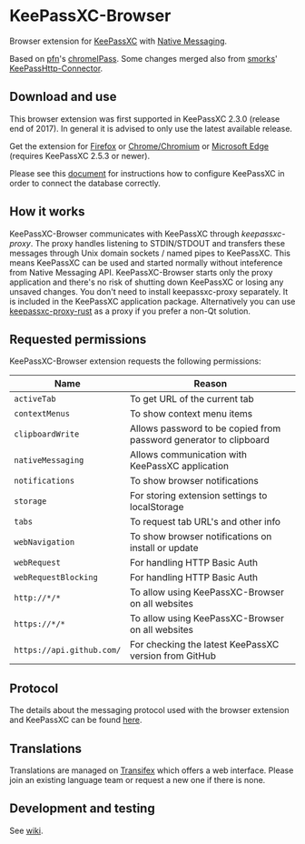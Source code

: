 # KeePassXC-Browser

Browser extension for [KeePassXC](https://keepassxc.org/) with [Native Messaging](https://developer.mozilla.org/en-US/docs/Mozilla/Add-ons/WebExtensions/Native_messaging).

Based on [pfn](https://github.com/pfn)'s [chromeIPass](https://github.com/pfn/passifox).
Some changes merged also from [smorks](https://github.com/smorks)' [KeePassHttp-Connector](https://github.com/smorks/keepasshttp-connector).

## Download and use

This browser extension was first supported in KeePassXC 2.3.0 (release end of 2017). In general it is advised to only use the latest available release.

Get the extension for [Firefox](https://addons.mozilla.org/en-US/firefox/addon/keepassxc-browser/) or [Chrome/Chromium](https://chrome.google.com/webstore/detail/keepassxc-browser/oboonakemofpalcgghocfoadofidjkkk) or [Microsoft Edge](https://microsoftedge.microsoft.com/addons/detail/pdffhmdngciaglkoonimfcmckehcpafo) (requires KeePassXC 2.5.3 or newer).

Please see this [document](https://keepassxc.org/docs/KeePassXC_GettingStarted.html#_setup_browser_integration) for instructions how to configure KeePassXC in order to connect the database correctly.

## How it works

KeePassXC-Browser communicates with KeePassXC through _keepassxc-proxy_. The proxy handles listening to STDIN/STDOUT
and transfers these messages through Unix domain sockets / named pipes to KeePassXC. This means KeePassXC can be used and started normally without inteference from
Native Messaging API. KeePassXC-Browser starts only the proxy application and there's no risk of shutting down KeePassXC or losing any unsaved changes. You don't need to install keepassxc-proxy separately. It is included in the KeePassXC application package. Alternatively you can use
[keepassxc-proxy-rust](https://github.com/varjolintu/keepassxc-proxy-rust) as a proxy if you prefer a non-Qt solution.

## Requested permissions

KeePassXC-Browser extension requests the following permissions:

| Name  | Reason |
| ----- | ----- |
| `activeTab`               | To get URL of the current tab |
| `contextMenus`            | To show context menu items |
| `clipboardWrite`          | Allows password to be copied from password generator to clipboard |
| `nativeMessaging`         | Allows communication with KeePassXC application |
| `notifications`           | To show browser notifications |
| `storage`                 | For storing extension settings to localStorage |
| `tabs`                    | To request tab URL's and other info |
| `webNavigation`           | To show browser notifications on install or update |
| `webRequest`              | For handling HTTP Basic Auth |
| `webRequestBlocking`      | For handling HTTP Basic Auth |
| `http://*/*`              | To allow using KeePassXC-Browser on all websites |
| `https://*/*`             | To allow using KeePassXC-Browser on all websites |
| `https://api.github.com/` | For checking the latest KeePassXC version from GitHub |

## Protocol

The details about the messaging protocol used with the browser extension and KeePassXC can be found [here](keepassxc-protocol.md).

## Translations

Translations are managed on [Transifex](https://www.transifex.com/keepassxc/keepassxc-browser/) which offers a web interface. Please join an existing language team or request a new one if there is none.

## Development and testing

See [wiki](https://github.com/keepassxreboot/keepassxc-browser/wiki/Loading-the-extension-manually).
